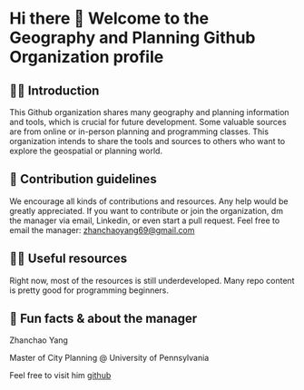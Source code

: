 # Hi there 👋 Welcome to the Geography and Planning Github Organization profile

## 🙋‍♀️ Introduction
This Github organization shares many geography and planning information and tools, which is crucial for future development.
Some valuable sources are from online or in-person planning and programming classes.
This organization intends to share the tools and sources to others who want to explore the geospatial or planning world.

## 🌈 Contribution guidelines 
We encourage all kinds of contributions and resources. Any help would be greatly appreciated.
If you want to contribute or join the organization, dm the manager via email, Linkedin, or even start a pull request.
Feel free to email the manager: zhanchaoyang69@gmail.com

## 👩‍💻 Useful resources 
Right now, most of the resources is still underdeveloped.
Many repo content is pretty good for programming beginners.

## 🍿 Fun facts & about the manager
Zhanchao Yang

Master of City Planning @ University of Pennsylvania

Feel free to visit him [github](https://github.com/zyang91)

